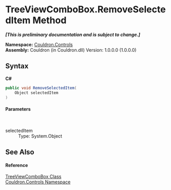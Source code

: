 # TreeViewComboBox.RemoveSelectedItem Method 
 _**\[This is preliminary documentation and is subject to change.\]**_

**Namespace:**&nbsp;<a href="N_Couldron_Controls">Couldron.Controls</a><br />**Assembly:**&nbsp;Couldron (in Couldron.dll) Version: 1.0.0.0 (1.0.0.0)

## Syntax

**C#**<br />
``` C#
public void RemoveSelectedItem(
	Object selectedItem
)
```


#### Parameters
&nbsp;<dl><dt>selectedItem</dt><dd>Type: System.Object<br /></dd></dl>

## See Also


#### Reference
<a href="T_Couldron_Controls_TreeViewComboBox">TreeViewComboBox Class</a><br /><a href="N_Couldron_Controls">Couldron.Controls Namespace</a><br />